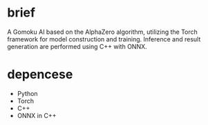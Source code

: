 # brief
A Gomoku AI based on the AlphaZero algorithm, utilizing the Torch framework for model construction and training. Inference and result generation are performed using C++ with ONNX.

# depencese
- Python
- Torch
- C++
- ONNX in C++

